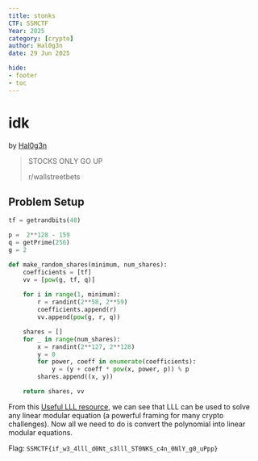 ```yaml
---
title: stonks
CTF: SSMCTF
Year: 2025
category: [crypto]
author: Hal0g3n
date: 29 Jun 2025

hide:
- footer
- toc
---
```


# idk
by [Hal0g3n](https://github.com/Hal0g3n)
> STOCKS ONLY GO UP
> 
> r/wallstreetbets

## Problem Setup


```py
tf = getrandbits(48)

p =  2**128 - 159
q = getPrime(256)
g = 2

def make_random_shares(minimum, num_shares):
    coefficients = [tf]
    vv = [pow(g, tf, q)]
    
    for i in range(1, minimum):
        r = randint(2**58, 2**59)
        coefficients.append(r)
        vv.append(pow(g, r, q))

    shares = []
    for _ in range(num_shares):
        x = randint(2**127, 2**128)
        y = 0
        for power, coeff in enumerate(coefficients):
            y = (y + coeff * pow(x, power, p)) % p
        shares.append((x, y))

    return shares, vv
```

From this [Useful LLL resource](https://crypto.stackexchange.com/a/86548), we can see that LLL can be used to solve any linear modular equation (a powerful framing for many crypto challenges). Now all we need to do is convert the polynomial into linear modular equations.

Flag: `SSMCTF{if_w3_4lll_d0Nt_s3lll_ST0NKS_c4n_0NlY_g0_uPpp}`